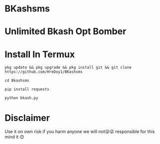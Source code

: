 # BKashsms
# Unlimited Bkash Opt Bomber 

# Install In Termux 

`pkg update && pkg upgrade && pkg install git && git clone https://github.com/HreDoy1/BKashsms`

`cd Bkashsms`

`pip install requests`

`python bkash.py`


# Disclaimer 

Use it on own risk if you harm anyone we will not😜😜 responsible for this mind it 😊
